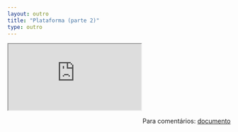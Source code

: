 ```yaml
---
layout: outro
title: "Plataforma (parte 2)"
type: outro
---
```


<iframe src="https://docs.google.com/document/d/e/2PACX-1vQFuaKDz2k1wsDy6tUtgYbeMMSr91nXoRg1nCBwAwN1zNuqFxwaBfCi5B6R9pEw7OZfc4HN-EBAIBwD/pub?embedded=true"></iframe>

<span style="float:right">Para comentários: [documento](https://docs.google.com/document/d/14RRIFphgoRTEQAq-J3K3JtlJ9W8XUCSA4ZHv_-yDB5w/edit?usp=sharing)</span>
